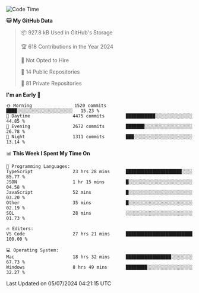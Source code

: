<!--START_SECTION:waka-->
![Code Time](http://img.shields.io/badge/Code%20Time-5%2C841%20hrs%2010%20mins-blue)

**🐱 My GitHub Data** 

> 📦 927.8 kB Used in GitHub's Storage 
 > 
> 🏆 618 Contributions in the Year 2024
 > 
> 🚫 Not Opted to Hire
 > 
> 📜 14 Public Repositories 
 > 
> 🔑 81 Private Repositories 
 > 
**I'm an Early 🐤** 

```text
🌞 Morning                1520 commits        ████░░░░░░░░░░░░░░░░░░░░░   15.23 % 
🌆 Daytime                4475 commits        ███████████░░░░░░░░░░░░░░   44.85 % 
🌃 Evening                2672 commits        ███████░░░░░░░░░░░░░░░░░░   26.78 % 
🌙 Night                  1311 commits        ███░░░░░░░░░░░░░░░░░░░░░░   13.14 % 
```


📊 **This Week I Spent My Time On** 

```text
💬 Programming Languages: 
TypeScript               23 hrs 28 mins      █████████████████████░░░░   85.77 % 
JSON                     1 hr 15 mins        █░░░░░░░░░░░░░░░░░░░░░░░░   04.58 % 
JavaScript               52 mins             █░░░░░░░░░░░░░░░░░░░░░░░░   03.20 % 
Other                    35 mins             █░░░░░░░░░░░░░░░░░░░░░░░░   02.19 % 
SQL                      28 mins             ░░░░░░░░░░░░░░░░░░░░░░░░░   01.73 % 

🔥 Editors: 
VS Code                  27 hrs 21 mins      █████████████████████████   100.00 % 

💻 Operating System: 
Mac                      18 hrs 32 mins      █████████████████░░░░░░░░   67.73 % 
Windows                  8 hrs 49 mins       ████████░░░░░░░░░░░░░░░░░   32.27 % 
```


 Last Updated on 05/07/2024 04:21:15 UTC
<!--END_SECTION:waka-->

